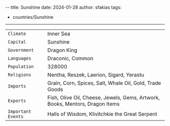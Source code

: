 --
title: Sunshine
date: 2024-01-28
author: sfakias
tags:
  - countries/Sunshine


---
| | |
| --- | --- |
| `Climate` | Inner Sea |
| `Capital` | Sunshine |
| `Government` | Dragon King |
| `Languages` | Draconic, Common |
| `Population` | 328000 |
| `Religions` | Nentha, Reszek, Laerion, Sigard, Yerastu |
| `Imports` | Grain, Corn, Spices, Salt, Whale Oil, Gold, Trade Goods |
| `Exports` | Fish, Olive Oil, Cheese, Jewels, Gems, Artwork, Books, Mentors, Dragon Items |
| `Important Events` | Halls of Wisdom, Klivitchkie the Great Serpent |
